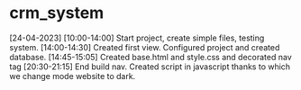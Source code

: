 # crm_system
[24-04-2023]
	[10:00-14:00]
	Start project, create simple files, testing system.
	[14:00-14:30]
	Created first view. Configured project and created database.
	[14:45-15:05]
	Created base.html and style.css and decorated nav tag
	[20:30-21:15]
	End build nav. Created script in javascript thanks to which we change mode website to dark.
